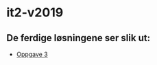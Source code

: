 # it2-v2019


## De ferdige løsningene ser slik ut:

* [Oppgave 3](https://johanhake.github.io/it2-v2019/oppgave3.html)
